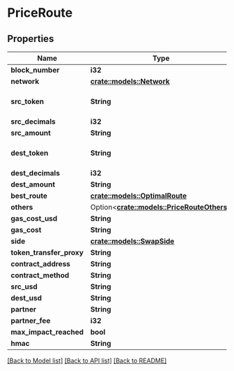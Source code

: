 # PriceRoute

## Properties

Name | Type | Description | Notes
------------ | ------------- | ------------- | -------------
**block_number** | **i32** |  | 
**network** | [**crate::models::Network**](Network.md) |  | 
**src_token** | **String** | Source Token Address | 
**src_decimals** | **i32** |  | 
**src_amount** | **String** |  | 
**dest_token** | **String** | Destination Token Address | 
**dest_decimals** | **i32** |  | 
**dest_amount** | **String** |  | 
**best_route** | [**crate::models::OptimalRoute**](OptimalRoute.md) |  | 
**others** | Option<[**crate::models::PriceRouteOthers**](PriceRoute_others.md)> |  | [optional]
**gas_cost_usd** | **String** |  | 
**gas_cost** | **String** |  | 
**side** | [**crate::models::SwapSide**](SwapSide.md) |  | 
**token_transfer_proxy** | **String** |  | 
**contract_address** | **String** |  | 
**contract_method** | **String** |  | 
**src_usd** | **String** |  | 
**dest_usd** | **String** |  | 
**partner** | **String** |  | 
**partner_fee** | **i32** |  | 
**max_impact_reached** | **bool** |  | 
**hmac** | **String** |  | 

[[Back to Model list]](../README.md#documentation-for-models) [[Back to API list]](../README.md#documentation-for-api-endpoints) [[Back to README]](../README.md)



